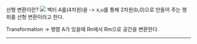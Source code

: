 
선형 변환이란?
![](../%EC%9D%B4%EB%AF%B8%EC%A7%80/%EC%84%A0%ED%98%95%EB%8C%80%EC%88%98%ED%95%99/Screenshot%20from%202022-08-25%2008-41-42.png)
벡터 A를(4차원)을 -> x,u를 통해 2차원(b,0)으로 만들어 주는 행위를 선형 변환이라고 한다.

Transformation
-> 행렬 A가 있을때 Rn에서 Rm으로 공간을 변환한다.


--------------------------

















































































